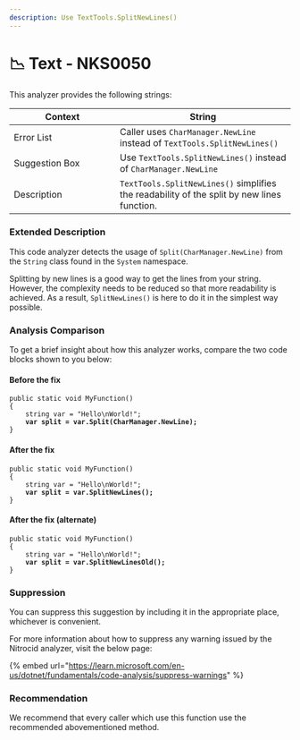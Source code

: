 ```yaml
---
description: Use TextTools.SplitNewLines()
---
```


# 📉 Text - NKS0050

This analyzer provides the following strings:

<table><thead><tr><th width="174">Context</th><th>String</th></tr></thead><tbody><tr><td>Error List</td><td>Caller uses <code>CharManager.NewLine</code> instead of <code>TextTools.SplitNewLines()</code></td></tr><tr><td>Suggestion Box</td><td>Use <code>TextTools.SplitNewLines()</code> instead of <code>CharManager.NewLine</code></td></tr><tr><td>Description</td><td><code>TextTools.SplitNewLines()</code> simplifies the readability of the split by new lines function.</td></tr></tbody></table>

### Extended Description

This code analyzer detects the usage of `Split(CharManager.NewLine)` from the `String` class found in the `System` namespace.

Splitting by new lines is a good way to get the lines from your string. However, the complexity needs to be reduced so that more readability is achieved. As a result, `SplitNewLines()` is here to do it in the simplest way possible.

### Analysis Comparison

To get a brief insight about how this analyzer works, compare the two code blocks shown to you below:

#### Before the fix

<pre class="language-csharp" data-title="Somewhere in your mod code..." data-line-numbers><code class="lang-csharp">public static void MyFunction()
{
    string var = "Hello\nWorld!";
<strong>    var split = var.Split(CharManager.NewLine);
</strong>}
</code></pre>

#### After the fix

<pre class="language-csharp" data-title="Somewhere in your mod code..." data-line-numbers><code class="lang-csharp">public static void MyFunction()
{
    string var = "Hello\nWorld!";
<strong>    var split = var.SplitNewLines();
</strong>}
</code></pre>

#### After the fix (alternate)

<pre class="language-csharp" data-title="Somewhere in your mod code" data-line-numbers><code class="lang-csharp">public static void MyFunction()
{
    string var = "Hello\nWorld!";
<strong>    var split = var.SplitNewLinesOld();
</strong>}
</code></pre>

### Suppression

You can suppress this suggestion by including it in the appropriate place, whichever is convenient.

For more information about how to suppress any warning issued by the Nitrocid analyzer, visit the below page:

{% embed url="https://learn.microsoft.com/en-us/dotnet/fundamentals/code-analysis/suppress-warnings" %}

### Recommendation

We recommend that every caller which use this function use the recommended abovementioned method.
